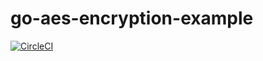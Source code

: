 # go-aes-encryption-example
[![CircleCI](https://circleci.com/gh/herdiansc/go-aes-encryption-example.svg?style=svg)](https://circleci.com/gh/herdiansc/go-aes-encryption-example)
